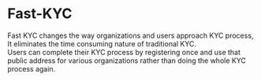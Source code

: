# Fast-KYC
Fast KYC changes the way organizations and users approach KYC process, It eliminates the time consuming nature of traditional KYC.<br>
Users can complete their KYC process by registering once and use that public address for various organizations rather than doing the whole KYC process again.
